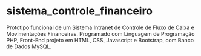 # sistema_controle_financeiro
Prototipo funcional de um Sistema Intranet de Controle de Fluxo de Caixa e Movimentações Financeiras. Programado com Linguagem de Programação PHP, Front-End projeto em HTML, CSS, Javascript e Bootstrap, com Banco de Dados MySQL.

